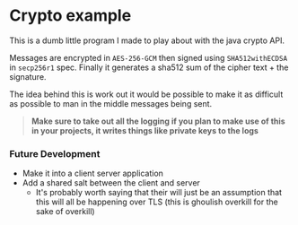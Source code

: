 # Crypto example
This is a dumb little program I made to play about with the java crypto API.

Messages are encrypted in `AES-256-GCM` then signed using `SHA512withECDSA` in `secp256r1` spec.
Finally it generates a sha512 sum of the cipher text + the signature.

The idea behind this is work out it would be possible to make it as difficult as possible to man in the middle messages being sent. 

> **Make sure to take out all the logging if you plan to make use of this in your projects, it writes things like private keys to the logs**

### Future Development
- Make it into a client server application
- Add a shared salt between the client and server
  - It's probably worth saying that their will just be an assumption that this will all be happening over TLS (this is ghoulish overkill for the sake of overkill)  
